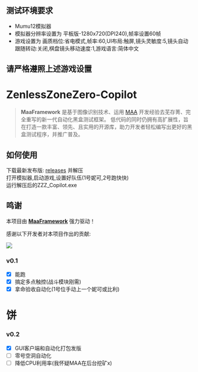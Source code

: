 ## 测试环境要求
- Mumu12模拟器
- 模拟器分辨率设置为 平板版-1280x720(DPI240),帧率设置60帧
- 游戏设置为 画质档位:省电模式,帧率:60,UI布局:触屏,镜头灵敏度:5,镜头自动跟随转动:关闭,棋盘镜头移动速度:1,游戏语言:简体中文
## 请严格遵照上述游戏设置


# ZenlessZoneZero-Copilot

> **MaaFramework** 是基于图像识别技术、运用 [MAA](https://github.com/MaaAssistantArknights/MaaAssistantArknights) 开发经验去芜存菁、完全重写的新一代自动化黑盒测试框架。
> 低代码的同时仍拥有高扩展性，旨在打造一款丰富、领先、且实用的开源库，助力开发者轻松编写出更好的黑盒测试程序，并推广普及。

## 如何使用
下载最新发布版: [releases](https://github.com/bamboo98/ZenlessZoneZero-Copilot/releases) 并解压  
打开模拟器,启动游戏,设置好队伍(1号妮可,2号跑快快)  
运行解压后的ZZZ_Copilot.exe  

## 鸣谢

本项目由 **[MaaFramework](https://github.com/MaaXYZ/MaaFramework)** 强力驱动！

感谢以下开发者对本项目作出的贡献:

<a href="https://github.com/MaaXYZ/MaaFramework/graphs/contributors">
  <img src="https://contrib.rocks/image?repo=bamboo98/ZenlessZoneZero-Copilot&max=1000" />
</a>


### v0.1
- [x] 能跑
- [x] 搞定多点触控(战斗模块刚需)
- [x] 拿命验收自动化(1号位手动上一个妮可或比利)

# 饼

### v0.2
- [x] GUI客户端和自动化打包发版
- [ ] 零号空洞自动化
- [ ] 降低CPU利用率(我怀疑MAA在后台挖矿x)
